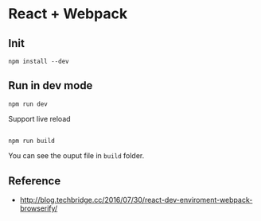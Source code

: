 # React + Webpack

## Init
```
npm install --dev
```

## Run in dev mode
```
npm run dev
```
Support live reload

##
```
npm run build
```
You can see the ouput file in `build` folder.

## Reference
 - http://blog.techbridge.cc/2016/07/30/react-dev-enviroment-webpack-browserify/
